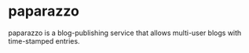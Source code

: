 # paparazzo
paparazzo is a blog-publishing service that allows multi-user blogs with time-stamped entries. 
